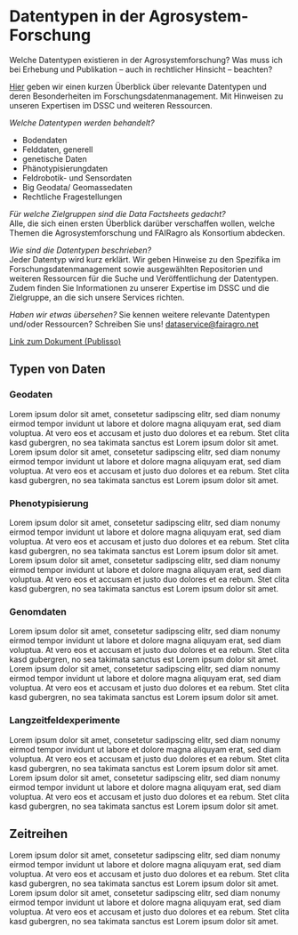# Datentypen in der Agrosystem-Forschung

Welche Datentypen existieren in der Agrosystemforschung? Was muss ich bei Erhebung und Publikation – auch in rechtlicher Hinsicht –  beachten?

[Hier](https://doi.org/10.4126/FRL01-006461782) geben wir einen kurzen Überblick über relevante Datentypen und deren Besonderheiten im Forschungsdatenmanagement.
Mit Hinweisen zu unseren Expertisen im DSSC und weiteren Ressourcen.

_Welche Datentypen werden behandelt?_  

- Bodendaten
- Felddaten, generell
- genetische Daten
- Phänotypisierungdaten
- Feldrobotik- und Sensordaten
- Big Geodata/ Geomassedaten
- Rechtliche Fragestellungen

_Für welche Zielgruppen sind die Data Factsheets gedacht?_  
Alle, die sich einen ersten Überblick darüber verschaffen wollen, welche Themen die Agrosystemforschung und FAIRagro als Konsortium abdecken.

_Wie sind die Datentypen beschrieben?_  
Jeder Datentyp wird kurz erklärt. Wir geben Hinweise zu den Spezifika im Forschungsdatenmanagement sowie ausgewählten Repositorien und weiteren Ressourcen für die Suche und Veröffentlichung der Datentypen.
Zudem finden Sie Informationen zu unserer Expertise im DSSC und die Zielgruppe, an die sich unsere Services richten.

_Haben wir etwas übersehen?_ 
Sie kennen weitere relevante Datentypen und/oder Ressourcen? Schreiben Sie uns! [dataservice@fairagro.net](mailto:dataservice@fairagro.net)

[Link zum Dokument (Publisso)](https://doi.org/10.4126/FRL01-006461782)



## Typen von Daten

### Geodaten
Lorem ipsum dolor sit amet, consetetur sadipscing elitr, sed diam nonumy eirmod tempor invidunt ut labore et dolore magna aliquyam erat, sed diam voluptua. At vero eos et accusam et justo duo dolores et ea rebum. Stet clita kasd gubergren, no sea takimata sanctus est Lorem ipsum dolor sit amet. Lorem ipsum dolor sit amet, consetetur sadipscing elitr, sed diam nonumy eirmod tempor invidunt ut labore et dolore magna aliquyam erat, sed diam voluptua. At vero eos et accusam et justo duo dolores et ea rebum. Stet clita kasd gubergren, no sea takimata sanctus est Lorem ipsum dolor sit amet.

### Phenotypisierung
Lorem ipsum dolor sit amet, consetetur sadipscing elitr, sed diam nonumy eirmod tempor invidunt ut labore et dolore magna aliquyam erat, sed diam voluptua. At vero eos et accusam et justo duo dolores et ea rebum. Stet clita kasd gubergren, no sea takimata sanctus est Lorem ipsum dolor sit amet. Lorem ipsum dolor sit amet, consetetur sadipscing elitr, sed diam nonumy eirmod tempor invidunt ut labore et dolore magna aliquyam erat, sed diam voluptua. At vero eos et accusam et justo duo dolores et ea rebum. Stet clita kasd gubergren, no sea takimata sanctus est Lorem ipsum dolor sit amet.

### Genomdaten
Lorem ipsum dolor sit amet, consetetur sadipscing elitr, sed diam nonumy eirmod tempor invidunt ut labore et dolore magna aliquyam erat, sed diam voluptua. At vero eos et accusam et justo duo dolores et ea rebum. Stet clita kasd gubergren, no sea takimata sanctus est Lorem ipsum dolor sit amet. Lorem ipsum dolor sit amet, consetetur sadipscing elitr, sed diam nonumy eirmod tempor invidunt ut labore et dolore magna aliquyam erat, sed diam voluptua. At vero eos et accusam et justo duo dolores et ea rebum. Stet clita kasd gubergren, no sea takimata sanctus est Lorem ipsum dolor sit amet.

### Langzeitfeldexperimente
Lorem ipsum dolor sit amet, consetetur sadipscing elitr, sed diam nonumy eirmod tempor invidunt ut labore et dolore magna aliquyam erat, sed diam voluptua. At vero eos et accusam et justo duo dolores et ea rebum. Stet clita kasd gubergren, no sea takimata sanctus est Lorem ipsum dolor sit amet. Lorem ipsum dolor sit amet, consetetur sadipscing elitr, sed diam nonumy eirmod tempor invidunt ut labore et dolore magna aliquyam erat, sed diam voluptua. At vero eos et accusam et justo duo dolores et ea rebum. Stet clita kasd gubergren, no sea takimata sanctus est Lorem ipsum dolor sit amet.


## Zeitreihen
Lorem ipsum dolor sit amet, consetetur sadipscing elitr, sed diam nonumy eirmod tempor invidunt ut labore et dolore magna aliquyam erat, sed diam voluptua. At vero eos et accusam et justo duo dolores et ea rebum. Stet clita kasd gubergren, no sea takimata sanctus est Lorem ipsum dolor sit amet. Lorem ipsum dolor sit amet, consetetur sadipscing elitr, sed diam nonumy eirmod tempor invidunt ut labore et dolore magna aliquyam erat, sed diam voluptua. At vero eos et accusam et justo duo dolores et ea rebum. Stet clita kasd gubergren, no sea takimata sanctus est Lorem ipsum dolor sit amet.
